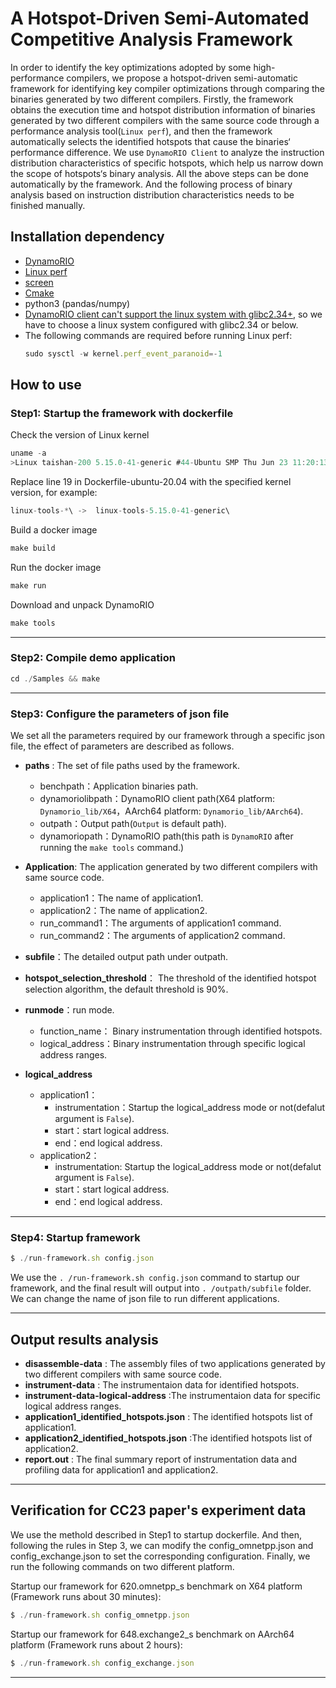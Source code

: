 # A Hotspot-Driven Semi-Automated Competitive Analysis Framework

In order to identify the key optimizations adopted by some high-performance compilers, we propose a hotspot-driven semi-automatic framework for identifying key compiler optimizations through comparing the binaries generated by two different compilers. Firstly, the framework obtains the execution time and hotspot distribution information of binaries generated by two different compilers with the same source code through a performance analysis tool(`Linux perf`), and then the framework automatically selects the identified hotspots that cause the binaries‘ performance difference. We use `DynamoRIO Client` to analyze the instruction distribution characteristics of specific hotspots, which help us narrow down the scope of hotspots‘s binary analysis. All the above steps can be done automatically by the framework. And the following process of binary analysis based on instruction distribution characteristics needs to be finished manually.

## Installation dependency

- [DynamoRIO](https://github.com/DynamoRIO)
- [Linux perf](https://perf.wiki.kernel.org/index.php/Main_Page)
- [screen](https://linux.die.net/man/1/screen)
- [Cmake](https://cmake.org/files/)
- python3 (pandas/numpy)
- [DynamoRIO client can't support the linux system with glibc2.34+](https://github.com/DynamoRIO/dynamorio/issues/5437), so we have to choose a linux system configured with glibc2.34 or below.
- The following commands are required before running Linux perf:
  ```js
  sudo sysctl -w kernel.perf_event_paranoid=-1
  ```

## How to use

### Step1: Startup the framework with dockerfile

Check the version of Linux kernel

```js
uname -a
>Linux taishan-200 5.15.0-41-generic #44-Ubuntu SMP Thu Jun 23 11:20:13 UTC 2022 aarch64 aarch64 aarch64 GNU/Linux
```

Replace line 19 in Dockerfile-ubuntu-20.04 with the specified kernel version, for example:

```js
linux-tools-*\ ->  linux-tools-5.15.0-41-generic\
```

Build a docker image

```js
make build
```

Run the docker image

```js
make run
```

Download and unpack DynamoRIO

```js
make tools
```

---

### Step2: Compile demo application

```js
cd ./Samples && make
```

---

### Step3: Configure the parameters of json file

We set all the parameters required by our framework  through a specific json file, the effect of parameters are described as follows.

- **paths** : The set of file paths used by the framework.
  
  - benchpath：Application binaries path.
  - dynamoriolibpath：DynamoRIO client path(X64 platform: `Dynamorio_lib/X64`，AArch64 platform: `Dynamorio_lib/AArch64`).
  - outpath：Output path(`Output` is default path).
  - dynamoriopath：DynamoRIO path(this path is `DynamoRIO` after running the `make tools` command.)
- **Application**: The application generated by two different compilers with same source code.
  
  - application1：The name of application1.
  - application2：The name of application2.
  - run_command1：The arguments of application1 command.
  - run_command2：The arguments of application2 command.
- **subfile**：The detailed output path under outpath.
- **hotspot_selection_threshold**：
  The threshold of the identified hotspot selection algorithm, the default threshold is 90%.
- **runmode**：run mode.
  
  - function_name： Binary instrumentation through identified hotspots.
  - logical_address：Binary instrumentation through specific logical address ranges.
- **logical_address**
  
  - application1：
    - instrumentation：Startup the logical_address mode or not(defalut argument is `False`).
    - start：start logical address.
    - end：end logical address.
  - application2：
    - instrumentation: Startup the logical_address mode or not(defalut argument is `False`).
    - start：start logical address.
    - end：end logical address.


---

### Step4: Startup framework

```js
$ ./run-framework.sh config.json
```

 We use the  `. /run-framework.sh config.json` command  to startup our framework, and the final result will output into `. /outpath/subfile`  folder. We can change the name of json file to run different applications.

---

## Output results analysis

- **disassemble-data** : The assembly files of two applications generated by two different compilers with same source code.
- **instrument-data** : The instrumentaion data for identified hotspots.
- **instrument-data-logical-address** :The instrumentaion data for specific logical address ranges.
- **application1_identified_hotspots.json** : The identified hotspots list of application1.
- **application2_identified_hotspots.json** :The identified hotspots list of application2.
- **report.out** : The final summary report of instrumentation data and profiling data for application1 and application2.

---

## Verification for CC23 paper's experiment data

We use the methold described in Step1 to startup dockerfile. And then, following the rules in Step 3, we can modify the config_omnetpp.json and config_exchange.json to set the corresponding configuration. Finally, we run the following commands on two different platform.

Startup our framework for 620.omnetpp_s benchmark on X64 platform (Framework runs about 30 minutes):

```js
$ ./run-framework.sh config_omnetpp.json
```

Startup our framework for 648.exchange2_s benchmark on AArch64 platform (Framework runs about 2 hours):

```js
$ ./run-framework.sh config_exchange.json
```

---
